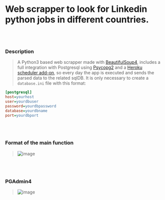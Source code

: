 # Web scrapper to look for Linkedin python jobs in different countries.
>
<br></br>
### Description
> A Python3 based web scrapper made with [BeautifulSoup4](https://www.crummy.com/software/BeautifulSoup/bs4/doc/), includes a full integration with Postgresql using [Psycopg2](https://www.psycopg.org/) and a [Heroku scheduler add-on](https://devcenter.heroku.com/articles/scheduler#:~:text=Scheduler%20is%20a%20free%20add,is%20expected%20but%20not%20guaranteed.), so every day the app is executed and sends the parsed data to the related sqlDB. It is only necessary to create a ```database.ini``` file with this format:
```ini
[postgresql]
host=yourhost
user=yourdbuser
password=yourdbpassword
database=yourdbname
port=yourdbport
```
<br></br>

### Format of the main function
> ![image](https://user-images.githubusercontent.com/84429399/176589350-2aa6e3eb-7865-4883-a9c5-bd0f5d09e5b6.png)

<br></br>
### PGAdmin4
> ![image](https://user-images.githubusercontent.com/84429399/176588599-e2f81d84-4c6c-44cf-9038-8dc520b3f99e.png)
